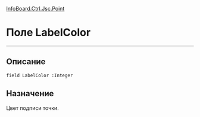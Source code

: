 ﻿---
Link: InfoBoard.Ctrl.Jsc.Point.@LabelColor
---

<!---  Навигация
[Имя проекта](#) :
-->
[InfoBoard.Ctrl.Jsc.Point](Default)

# Поле LabelColor
---

## Описание

    field LabelColor :Integer

<!--
## Аргументы{#Args}

### Аргумент1

Описание аргумента 1
-->

## Назначение

Цвет подписи точки.

<!--
## Пример

    LabelColor...
-->

